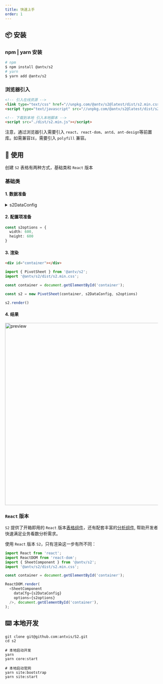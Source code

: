 ```yaml
---
title: 快速上手
order: 1
---
```

## 📦 安装

### npm | yarn 安装

```bash
# npm
$ npm install @antv/s2
# yarn
$ yarn add @antv/s2
```

### 浏览器引入

```html
<!-- 引入在线资源 -->
<link type="text/css" href="//unpkg.com/@antv/s2@latest/dist/s2.min.css">
<script type="text/javascript" src="//unpkg.com/@antv/s2@latest/dist/s2.min.js"></script>

<!-- 下载到本地 引入本地脚本 -->
<script src="./dist/s2.min.js"></script>
```

注意，通过浏览器引入需要引入 `react`、`react-dom`、`antd`、`ant-design`等前置库。如需兼容`IE`，需要引入 `polyfill` 兼容。

## 🔨 使用

创建 `S2` 表格有两种方式，基础类和 `React` 版本

### 基础类

#### 1. 数据准备

<details>
  <summary> s2DataConfig</summary>

```ts
const s2DataConfig = {
  fields: {
    rows: ['province', 'city'],
    columns: ['type'],
    values: ['price'],
  },
  data: [
    {
      province: "浙江",
      city: "杭州",
      type: "笔",
      price: "1",
    },
    {
      province: "浙江",
      city: "杭州",
      type: "纸张",
      price: "2",
    },
    {
      province: "浙江",
      city: "舟山",
      type: "笔",
      price: "17",
    },
    {
      province: "浙江",
      city: "舟山",
      type: "纸张",
      price: "6",
    },
    {
      province: "吉林",
      city: "丹东",
      type: "笔",
      price: "8",
    },
    {
      province: "吉林",
      city: "白山",
      type: "笔",
      price: "12",
    },
    {
      province: "吉林",
      city: "丹东",
      type: "纸张",
      price: "3",
    },
    {
      province: "吉林",
      city: "白山",
      type: "纸张",
      price: "25",
    },
    {
      province: "浙江",
      city: "杭州",
      type: "笔",
      cost: "0.5",
    },
    {
      province: "浙江",
      city: "杭州",
      type: "纸张",
      cost: "20",
    },
    {
      province: "浙江",
      city: "舟山",
      type: "笔",
      cost: "1.7",
    },
    {
      province: "浙江",
      city: "舟山",
      type: "纸张",
      cost: "0.12",
    },
    {
      province: "吉林",
      city: "丹东",
      type: "笔",
      cost: "10",
    },
    {
      province: "吉林",
      city: "白山",
      type: "笔",
      cost: "9",
    },
    {
      province: "吉林",
      city: "丹东",
      type: "纸张",
      cost: "3",
    },
    {
      province: "吉林",
      city: "白山",
      type: "纸张",
      cost: "1",
    }
  ]
};
```

</details>

#### 2. 配置项准备

```ts
const s2options = {
  width: 600,
  height: 600
}
```

#### 3. 渲染

```html
<div id="container"></div>
```

```ts
import { PivotSheet } from '@antv/s2';
import '@antv/s2/dist/s2.min.css';

const container = document.getElementById('container');

const s2 = new PivotSheet(container, s2DataConfig, s2options)

s2.render()
```

#### 4. 结果

<img src="https://gw.alipayobjects.com/mdn/rms_56cbb2/afts/img/A*Ln3cTY_Rk1cAAAAAAAAAAAAAARQnAQ" width="600" alt="preview" />

### `React` 版本

`S2` 提供了开箱即用的 `React` 版本[表格组件](/zh/examples/gallery#category-表格组件)，还有配套丰富的[分析组件](/zh/examples/gallery#category-Tooltip), 帮助开发者快速满足业务看数分析需求。

使用 `React` 版本 `S2`，只有渲染这一步有所不同：

```ts
import React from 'react';
import ReactDOM from 'react-dom';
import { SheetComponent } from '@antv/s2';
import '@antv/s2/dist/s2.min.css';

const container = document.getElementById('container');

ReactDOM.render(
  <SheetComponent
    dataCfg={s2DataConfig}
    options={s2options}
  />, document.getElementById('container'),
);

```

## ⌨️ 本地开发

```shell
git clone git@github.com:antvis/S2.git
cd s2

# 本地启动开发
yarn
yarn core:start

# 本地启动官网
yarn site:bootstrap
yarn site:start
```

